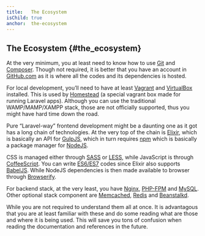 ```yaml
---
title:   The Ecosystem
isChild: true
anchor:  the-ecosystem
---
```


## The Ecosystem {#the_ecosystem}

At the very minimum, you at least need to know how to use [Git](https://git-scm.com/) and [Composer](https://getcomposer.org/). Though not required, it is better that you have an account in [GitHub.com](https://github.com/) as it is where all the codes and its dependencies is hosted.

For local development, you’ll need to have at least [Vagrant](https://www.vagrantup.com/) and [VirtualBox](https://www.virtualbox.org/) installed. This is used by [Homestead](https://laravel.com/docs/5.2/homestead) (a special vagrant box made for running Laravel apps). Although you can use the traditional WAMP/MAMP/XAMPP stack, those are not officially supported, thus you might have hard time down the road.

Pure “Laravel-way” frontend development might be a daunting one as it got has a long chain of technologies. At the very top of the chain is [Elixir](https://laravel.com/docs/5.2/elixir), which is basically an API for [GulpJS](http://gulpjs.com/), which in turn requires [npm](https://www.npmjs.com/) which is basically a package manager for [NodeJS](https://nodejs.org/en/).

CSS is managed either through [SASS](http://sass-lang.com/) or [LESS](http://lesscss.org/), while JavaScript is through [CoffeeScript](http://coffeescript.org/). You can write [ES6/ES7](http://es6-features.org/) codes since Elixir also supports [BabelJS](https://babeljs.io/). While NodeJS dependencies is then made available to browser through [Browserify](http://browserify.org/).

For backend stack, at the very least, you have [Nginx](http://nginx.org/), [PHP-FPM](http://php-fpm.org/) and [MySQL](https://www.mysql.com/). Other optional stack component are [Memcached](http://memcached.org/), [Redis](http://redis.io/) and [Beanstalkd](http://kr.github.io/beanstalkd/).

While you are not required to understand them all at once. It is advantagous that you are at least familiar with these and  do some reading what are those and where it is being used. This will save you tons of confusion when reading the documentation and references in the future.

